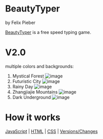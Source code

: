 # BeautyTyper
by Felix Pieber



[BeautyTyper](https://felixpieber.github.io/web/projects/Beauty-Typer/index.html) is a free speed typing game.

# V2.0
multiple colors and backgrounds:
1. Mystical Forest
![image](https://wallpaperaccess.com/full/2471303.gif)
2. Futuristic City
![image](https://wallpaperaccess.com/full/2825787.gif)
3. Rainy Day
![image](https://wallpaperaccess.com/full/2825711.gif)
4. Zhangjiajie Mountains
![image](https://wallpaperaccess.com/full/2825724.gif)
5. Dark Underground
![image](https://wallpaperaccess.com/full/2825801.gif)


# How it works
[JavaScript](https://github.com/felixpieber/Beauty-Typer/blob/main/js/main.js) | [HTML](https://github.com/felixpieber/Beauty-Typer/blob/main/index.html) | [CSS](https://github.com/felixpieber/Beauty-Typer/blob/main/css/style.) | [Versions/Changes](https://github.com/felixpieber/Beauty-Typer/commits/main)
